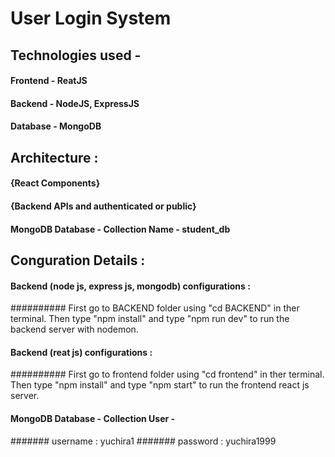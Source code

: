 # User Login System

## Technologies used - 
####                     Frontend - ReatJS
####                     Backend  - NodeJS, ExpressJS
####                     Database - MongoDB 


## Architecture  :
####  {React Components}
####  {Backend APIs and authenticated or public}
####  MongoDB Database - Collection Name - student_db

## Conguration Details  :
####  Backend (node js, express js, mongodb) configurations : 
########## First go to BACKEND folder using "cd BACKEND" in ther terminal. Then type "npm install" and type "npm run dev" to run the backend server with nodemon.

####  Backend (reat js) configurations : 
########## First go to frontend folder using "cd frontend" in ther terminal. Then type "npm install" and type "npm start" to run the frontend react js server.

####  MongoDB Database - Collection User - 
####### username : yuchira1 
####### password : yuchira1999

